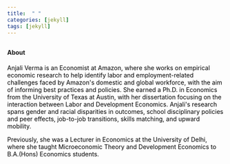 ```yaml
---
title:  " "
categories: [jekyll]
tags: [jekyll]
---
```


<h4 style="margin-top:30px;" id="working-papers"><strong>About</strong></h4>

<p><font color="#000000">Anjali Verma is an Economist at Amazon, where she works on empirical economic research to help identify labor and employment-related challenges faced by Amazon's domestic and global workforce, with the aim of informing best practices and policies. She earned a Ph.D. in Economics from the University of Texas at Austin, with her dissertation focusing on the interaction between Labor and Development Economics. Anjali's research spans gender and racial disparities in outcomes, school disciplinary policies and peer effects, job-to-job transitions, skills matching, and upward mobility.</font></p>

<p><font color="#000000">Previously, she was a Lecturer in Economics at the University of Delhi, where she taught Microeconomic Theory and Development Economics to B.A.(Hons) Economics students.</font></p>



